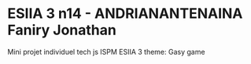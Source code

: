 # ESIIA 3 n14 - ANDRIANANTENAINA Faniry Jonathan
Mini projet individuel tech js ISPM ESIIA 3 theme: Gasy game
